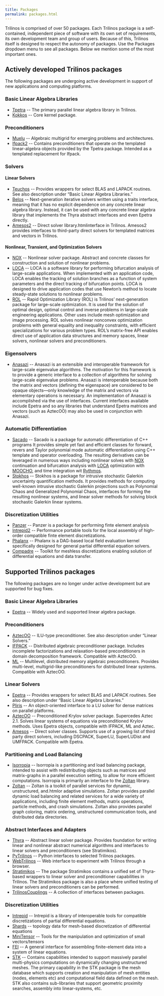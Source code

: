 ```yaml
---
title: Packages
permalink: packages.html
---
```


Trilinos is comprised of over 50 packages. Each Trilinos package is a self-contained, independent piece of software with its own set of requirements, its own development team and group of users. Because of this, Trilinos itself is designed to respect the autonomy of packages.  Use the Packages dropdown menu to see all packages. Below we mention some of the most important ones.

## Actively developed Trilinos packages
The following packages are undergoing active development in support of new applications and computing platforms.

### Basic Linear Algebra Libraries
- [Tpetra](tpetra.html "Tpetra") -- The primary parallel linear algebra library in Trilinos.
- [Kokkos](kokkos.html "Kokkos") -- Core kernel package.

### Preconditioners
- [Muelu](muelu.html "Muelu") -- Algebraic multigrid for emerging problems and architectures.
- [Ifpack2](ifpack2.html "Ifpack2") -- Contains preconditioners that operate on the templated linear-algebra objects provided by the Tpetra package. Intended as a templated replacement for Ifpack.

### Solvers

#### Linear Solvers

- [Teuchos](teuchos.html "Teuchos") -- Provides wrappers for select BLAS and LAPACK routines. See also description under “Basic Linear Algebra Libraries.”
- [Belos](belos.html "Belos") -- Next-generation iterative solvers written using a traits interface, meaning that it has no explicit dependence on any concrete linear algebra library. Instead, it can be used with any concrete linear algebra library that implements the Thyra abstract interfaces and even Epetra directly.
- [Amesos2](amesos2.html "Amesos2") -- Direct solver library.htmlinterface in Trilinos. Amesos2 provides interfaces to third-party direct solvers for templated matrices and vectors in Trilinos.

#### Nonlinear, Transient, and Optimization Solvers

- [NOX](nox_and_loca.html "NOX and LOCA") -- Nonlinear solver package. Abstract and concrete classes for construction and solution of nonlinear problems.
- [LOCA](nox_and_loca.html "NOX and LOCA") -- LOCA is a software library for performing bifurcation analysis of large-scale applications. When implemented with an application code, LOCA enables the tracking of solution branches as a function of system parameters and the direct tracking of bifurcation points. LOCA is designed to drive application codes that use Newton’s method to locate steady-state solutions to nonlinear problems.
- [ROL](rol "Rapid Optimization Library (ROL)") -- Rapid Optimization Library (ROL) is Trilinos’ next-generation package for large-scale optimization. It is used for the solution of optimal design, optimal control and inverse problems in large-scale engineering applications. Other uses include mesh optimization and image processing. ROL solves nonlinear nonconvex optimization problems with general equality and inequality constraints, with efficient specializations for various problem types. ROL’s matrix-free API enables direct use of application data structures and memory spaces, linear solvers, nonlinear solvers and preconditioners.

### Eigensolvers

- [Anasazi](anasazi.html "Anasazi") -- Anasazi is an extensible and interoperable framework for large-scale eigenvalue algorithms. The motivation for this framework is to provide a generic interface to a collection of algorithms for solving large-scale eigenvalue problems. Anasazi is interoperable because both the matrix and vectors (defining the eigenspace) are considered to be opaque objects—only knowledge of the matrix and vectors via elementary operations is necessary. An implementation of Anasazi is accomplished via the use of interfaces. Current interfaces available include Epetra and so any libraries that understand Epetra matrices and vectors (such as AztecOO) may also be used in conjunction with Anasazi.

### Automatic Differentiation

- [Sacado](sacado.html "Sacado") -- Sacado is a package for automatic differentiation of C++ programs It provides simple yet fast and efficient classes for forward, revers and Taylor polynomial mode automatic differentiation using C++ template and operator overloading. The resulting derivatives can be leveraged in numerous ways including nonlinear solves with [NOX](nox_and_loca.html "NOX and LOCA") continuation and bifurcation analysis with [LOCA](nox_and_loca.html "NOX and LOCA") optimization with [MOOCHO](moocho.html "MOOCHO"), and time integration wit [Rythmos](rythmos.html "Rythmos").
- [Stokhos](stokhos.html "Stokhos") -- Stokhos is a package for intrusive stochastic Galerkin uncertainty quantification methods. It provides methods for computing well-known intrusive stochastic Galerkin projections such as Polynomial Chaos and Generalized Polynomial Chaos, interfaces for forming the resulting nonlinear systems, and linear solver methods for solving block stochastic Galerkin linear systems.

### Discretization Utilities
- [Panzer](panzer.html "Compadre") -- Panzer is a package for performing finte element analysis
- [Intrepid2](intrepid2.html "Intrepid2") -- Performance portable tools for the local assembly of high-order compatible finte element discretizations.
- [Phalanx](phalanx.html "Phalanx") -- Phalanx is a DAG-based local field evaluation kernel specifically designed for general partial differential equation solvers.
- [Compadre](compadre.html "Compadre") -- Toolkit for meshless discretizations enabling solution of differential equations and data transfer.


## Supported Trilinos packages
The following packages are no longer under active development but are supported for bug fixes.

### Basic Linear Algebra Libraries
- [Epetra](epetra.html "Epetra") -- Widely used and supported linear algebra package.

### Preconditioners
- [AztecOO](aztecoo.html "AztecOO") -- ILU-type preconditioner. See also description under “Linear Solvers.”
- [IFPACK](ifpack.html "IFPACK") -- Distributed algebraic preconditioner package. Includes incomplete factorizations and relaxation-based preconditioners in domain decomposition framework. Compatible with AztecOO.
- [ML](ml.html "MueLu") -- Multilevel, distributed memory algebraic preconditioners. Provides multi-level, multigrid-like preconditioners for distributed linear systems. Compatible with AztecOO.

### Linear Solvers

- [Epetra](epetra.html "Epetra") -- Provides wrappers for select BLAS and LAPACK routines. See also description under “Basic Linear Algebra Libraries.”
- [Pliris](pliris.html "Pliris") -- An object-oriented interface to a LU solver for dense matrices on parallel platforms.
- [AztecOO](aztecoo.html "AztecOO") -- Preconditioned Krylov solver package. Supercedes Aztec 2.1\. Solves linear systems of equations via preconditioned Krylov methods. Uses Epetra objects, compatible with IFPACK, ML and Aztec.
- [Amesos](amesos.html "Amesos") -- Direct solver classes. Supports use of a growing list of third party direct solvers, including DSCPACK, SuperLU, SuperLUDist and UMFPACK. Compatible with Epetra.

### Partitioning and Load Balancing

- [Isorropia](isorropia.html "Isorropia") -- Isorropia is a partitioning and load balancing package, intended to assist with redistributing objects such as matrices and matrix-graphs in a parallel execution setting, to allow for more efficient computations. Isorropia is primarily an interface to the [Zoltan](https://cs.sandia.gov/Zoltan/) library.
- [Zoltan](zoltan.html "Zoltan") -- Zoltan is a toolkit of parallel services for dynamic, unstructured, and.htmlor adaptive simulations. Zoltan provides parallel dynamic load balancing and related services for a wide variety of applications, including finite element methods, matrix operations, particle methods, and crash simulations. Zoltan also provides parallel graph coloring, matrix ordering, unstructured communication tools, and distributed data directories.

### Abstract Interfaces and Adapters

- [Thyra](thyra.html "Thyra") -- Abstract linear solver package. Provides foundation for writing linear and nonlinear abstract numerical algorithms and interfaces to linear solvers and preconditioners (see Stratimikos).
- [PyTrilinos](pytrilinos.html "PyTrilinos") -- Python interfaces to selected Trilinos packages.
- [WebTrilinos](web_trilinos.html "Web Trilinos") -- Web interface to experiment with Trilinos through a browser.
- [Stratimikos](stratimikos.html "Stratimikos") -- The package Stratimikos contains a unified set of Thyra-based wrappers to linear solver and preconditioner capabilities in Trilinos. The Stratimikos package is also a place where unified testing of linear solvers and preconditioners can be performed.
- [TrilinosCouplings](trilinoscouplings.html "Trilinos Couplings") -- A collection of interfaces between packages.

### Discretization Utilities

- [Intrepid](intrepid.html "Intrepid") -- Intrepid is a library of interoperable tools for compatible discretizations of partial differential equations.
- [Shards](shards.html "Shards") -- topology data for mesh-based discretization of differential equations
- [MiniTensor](minitensor.html "MiniTensor") -- Tools for the manipulation and optimization of small vectors/tensors
- [FEI](fei.html "FEI") -- A general interface for assembling finite-element data into a system of linear equations.
- [STK](stk.html "STK") -- Contains capabilities intended to support massively parallel multi-physics computations on dynamically changing unstructured meshes. The primary capability in the STK package is the mesh database which supports creation and manipulation of mesh entities (nodes, elements etc) and computational field data defined on the mesh. STK also contains sub-libraries that support geometric proximity searches, assembly into linear-systems, etc.

